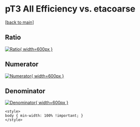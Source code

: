 # pT3 All Efficiency vs. etacoarse

[[back to main](./)]



## Ratio

[![Ratio](../mtv/var/pT3_0_eff_etacoarse.png){ width=600px }](../mtv/var/pT3_0_eff_etacoarse.pdf)

## Numerator

[![Numerator](../mtv/num/pT3_0_eff_etacoarse_num0.png){ width=600px }](../mtv/num/pT3_0_eff_etacoarse_num0.pdf)

## Denominator

[![Denominator](../mtv/den/pT3_0_eff_etacoarse_den.png){ width=600px }](../mtv/den/pT3_0_eff_etacoarse_den.pdf)


``` {=html}
<style>
body { min-width: 100% !important; }
</style>
```
